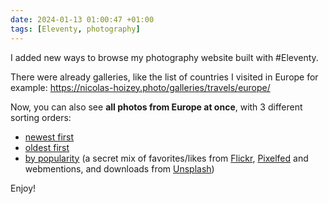 ```yaml
---
date: 2024-01-13 01:00:47 +01:00
tags: [Eleventy, photography]
---
```


I added new ways to browse my photography website built with #Eleventy.

There were already galleries, like the list of countries I visited in Europe for example: https://nicolas-hoizey.photo/galleries/travels/europe/

Now, you can also see **all photos from Europe at once**, with 3 different sorting orders:
- [newest first](https://nicolas-hoizey.photo/galleries/travels/europe/newest-first/)
- [oldest first](https://nicolas-hoizey.photo/galleries/travels/europe/oldest-first/)
- [by popularity](https://nicolas-hoizey.photo/galleries/travels/europe/by-popularity/) (a secret mix of favorites/likes from [Flickr](https://flickr.com/people/nicolas-hoizey/), [Pixelfed](https://pixelfed.social/@nhoizey) and webmentions, and downloads from [Unsplash](https://unsplash.com/@nhoizey))

Enjoy!